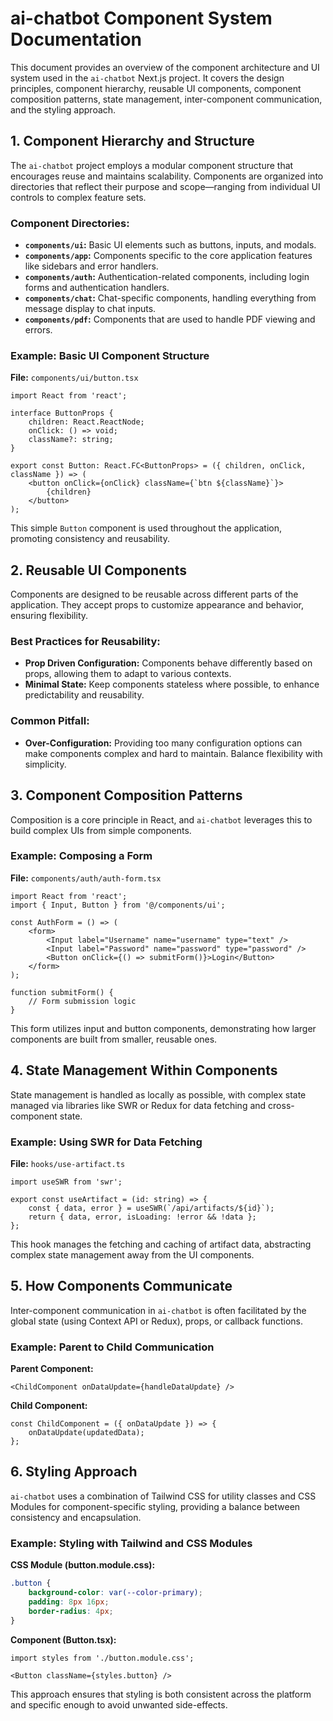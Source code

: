 # ai-chatbot Component System Documentation

This document provides an overview of the component architecture and UI system used in the `ai-chatbot` Next.js project. It covers the design principles, component hierarchy, reusable UI components, component composition patterns, state management, inter-component communication, and the styling approach.

## 1. Component Hierarchy and Structure

The `ai-chatbot` project employs a modular component structure that encourages reuse and maintains scalability. Components are organized into directories that reflect their purpose and scope—ranging from individual UI controls to complex feature sets.

### Component Directories:
- **`components/ui`:** Basic UI elements such as buttons, inputs, and modals.
- **`components/app`:** Components specific to the core application features like sidebars and error handlers.
- **`components/auth`:** Authentication-related components, including login forms and authentication handlers.
- **`components/chat`:** Chat-specific components, handling everything from message display to chat inputs.
- **`components/pdf`:** Components that are used to handle PDF viewing and errors.

### Example: Basic UI Component Structure
**File:** `components/ui/button.tsx`
```tsx
import React from 'react';

interface ButtonProps {
    children: React.ReactNode;
    onClick: () => void;
    className?: string;
}

export const Button: React.FC<ButtonProps> = ({ children, onClick, className }) => (
    <button onClick={onClick} className={`btn ${className}`}>
        {children}
    </button>
);
```

This simple `Button` component is used throughout the application, promoting consistency and reusability.

## 2. Reusable UI Components

Components are designed to be reusable across different parts of the application. They accept props to customize appearance and behavior, ensuring flexibility.

### Best Practices for Reusability:
- **Prop Driven Configuration:** Components behave differently based on props, allowing them to adapt to various contexts.
- **Minimal State:** Keep components stateless where possible, to enhance predictability and reusability.

### Common Pitfall:
- **Over-Configuration:** Providing too many configuration options can make components complex and hard to maintain. Balance flexibility with simplicity.

## 3. Component Composition Patterns

Composition is a core principle in React, and `ai-chatbot` leverages this to build complex UIs from simple components.

### Example: Composing a Form
**File:** `components/auth/auth-form.tsx`
```tsx
import React from 'react';
import { Input, Button } from '@/components/ui';

const AuthForm = () => (
    <form>
        <Input label="Username" name="username" type="text" />
        <Input label="Password" name="password" type="password" />
        <Button onClick={() => submitForm()}>Login</Button>
    </form>
);

function submitForm() {
    // Form submission logic
}
```

This form utilizes input and button components, demonstrating how larger components are built from smaller, reusable ones.

## 4. State Management Within Components

State management is handled as locally as possible, with complex state managed via libraries like SWR or Redux for data fetching and cross-component state.

### Example: Using SWR for Data Fetching
**File:** `hooks/use-artifact.ts`
```tsx
import useSWR from 'swr';

export const useArtifact = (id: string) => {
    const { data, error } = useSWR(`/api/artifacts/${id}`);
    return { data, error, isLoading: !error && !data };
};
```
This hook manages the fetching and caching of artifact data, abstracting complex state management away from the UI components.

## 5. How Components Communicate

Inter-component communication in `ai-chatbot` is often facilitated by the global state (using Context API or Redux), props, or callback functions.

### Example: Parent to Child Communication
**Parent Component:**
```tsx
<ChildComponent onDataUpdate={handleDataUpdate} />
```
**Child Component:**
```tsx
const ChildComponent = ({ onDataUpdate }) => {
    onDataUpdate(updatedData);
};
```

## 6. Styling Approach

`ai-chatbot` uses a combination of Tailwind CSS for utility classes and CSS Modules for component-specific styling, providing a balance between consistency and encapsulation.

### Example: Styling with Tailwind and CSS Modules
**CSS Module (button.module.css):**
```css
.button {
    background-color: var(--color-primary);
    padding: 8px 16px;
    border-radius: 4px;
}
```
**Component (Button.tsx):**
```tsx
import styles from './button.module.css';

<Button className={styles.button} />
```

This approach ensures that styling is both consistent across the platform and specific enough to avoid unwanted side-effects.